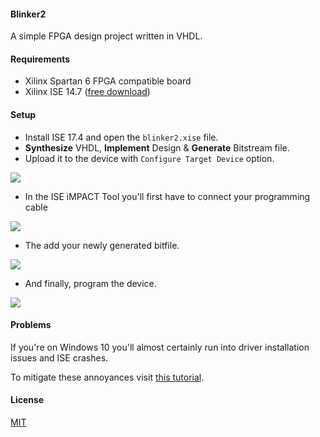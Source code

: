 #### Blinker2

A simple FPGA design project written in VHDL.

#### Requirements

- Xilinx Spartan 6 FPGA compatible board
- Xilinx ISE 14.7 ([free download](http://www.xilinx.com/products/design-tools/ise-design-suite.html))

#### Setup

- Install ISE 17.4 and open the `blinker2.xise` file. 
- **Synthesize** VHDL, **Implement** Design & **Generate** Bitstream file.
- Upload it to the device with `Configure Target Device` option.

<img src="http://fs5.directupload.net/images/160403/ypy7c43l.png"/>

- In the ISE iMPACT Tool you'll first have to connect your programming cable

<img src="http://fs5.directupload.net/images/160403/d2ro2hmo.png"/>

- The add your newly generated bitfile.

<img src="http://fs5.directupload.net/images/160403/e8erbfib.png"/>

- And finally, program the device.

<img src="http://fs5.directupload.net/images/160403/wkbtmv8m.png"/>

#### Problems

If you're on Windows 10 you'll almost certainly run into driver installation issues and ISE crashes.

To mitigate these annoyances visit [this tutorial](http://www.porlidas.gr/InstDev/InstDevEn.htm).

#### License

[MIT](https://github.com/brakmic/Blinker2/blob/master/LICENSE)